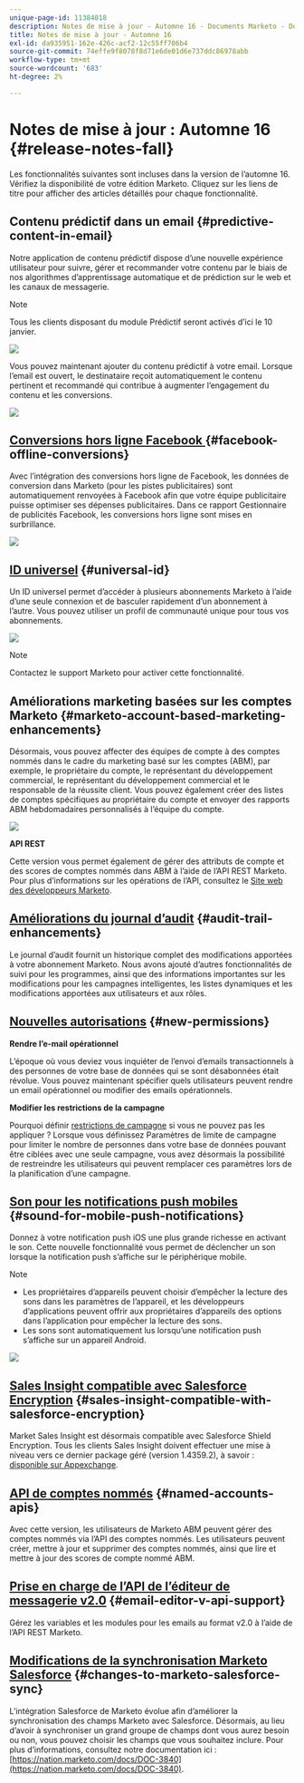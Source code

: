 ```yaml
---
unique-page-id: 11384018
description: Notes de mise à jour - Automne 16 - Documents Marketo - Documentation du produit
title: Notes de mise à jour - Automne 16
exl-id: da935951-162e-426c-acf2-12c55ff706b4
source-git-commit: 74effe9f8078f8d71e6de01d6e737ddc86978abb
workflow-type: tm+mt
source-wordcount: '683'
ht-degree: 2%

---
```


# Notes de mise à jour : Automne 16 {#release-notes-fall}

Les fonctionnalités suivantes sont incluses dans la version de l’automne 16. Vérifiez la disponibilité de votre édition Marketo. Cliquez sur les liens de titre pour afficher des articles détaillés pour chaque fonctionnalité.

## Contenu prédictif dans un email {#predictive-content-in-email}

Notre application de contenu prédictif dispose d’une nouvelle expérience utilisateur pour suivre, gérer et recommander votre contenu par le biais de nos algorithmes d’apprentissage automatique et de prédiction sur le web et les canaux de messagerie.

>[!NOTE]
>
>Tous les clients disposant du module Prédictif seront activés d’ici le 10 janvier.

![](assets/shafe.png)

Vous pouvez maintenant ajouter du contenu prédictif à votre email. Lorsque l’email est ouvert, le destinataire reçoit automatiquement le contenu pertinent et recommandé qui contribue à augmenter l’engagement du contenu et les conversions.

![](assets/predictive.png)

## [Conversions hors ligne Facebook ](/help/marketo/product-docs/demand-generation/facebook/understanding-facebook-offline-conversions.md) {#facebook-offline-conversions}

Avec l’intégration des conversions hors ligne de Facebook, les données de conversion dans Marketo (pour les pistes publicitaires) sont automatiquement renvoyées à Facebook afin que votre équipe publicitaire puisse optimiser ses dépenses publicitaires. Dans ce rapport Gestionnaire de publicités Facebook, les conversions hors ligne sont mises en surbrillance.

![](assets/facebook.png)

## [ID universel](/help/marketo/product-docs/administration/settings/using-a-universal-id-for-subscription-login.md) {#universal-id}

Un ID universel permet d’accéder à plusieurs abonnements Marketo à l’aide d’une seule connexion et de basculer rapidement d’un abonnement à l’autre. Vous pouvez utiliser un profil de communauté unique pour tous vos abonnements.

![](assets/image2016-11-3-15-3a10-3a16.png)

>[!NOTE]
>
>Contactez le support Marketo pour activer cette fonctionnalité.

## Améliorations marketing basées sur les comptes Marketo {#marketo-account-based-marketing-enhancements}

Désormais, vous pouvez affecter des équipes de compte à des comptes nommés dans le cadre du marketing basé sur les comptes (ABM), par exemple, le propriétaire du compte, le représentant du développement commercial, le représentant du développement commercial et le responsable de la réussite client. Vous pouvez également créer des listes de comptes spécifiques au propriétaire du compte et envoyer des rapports ABM hebdomadaires personnalisés à l’équipe du compte.

![](assets/account-team-11-15-16.png)

**API REST**

Cette version vous permet également de gérer des attributs de compte et des scores de comptes nommés dans ABM à l’aide de l’API REST Marketo. Pour plus d’informations sur les opérations de l’API, consultez le [Site web des développeurs Marketo](https://developers.marketo.com/rest-api/lead-database/named-accounts).

## [Améliorations du journal d’audit](/help/marketo/product-docs/administration/audit-trail/change-details-in-audit-trail.md) {#audit-trail-enhancements}

Le journal d’audit fournit un historique complet des modifications apportées à votre abonnement Marketo. Nous avons ajouté d’autres fonctionnalités de suivi pour les programmes, ainsi que des informations importantes sur les modifications pour les campagnes intelligentes, les listes dynamiques et les modifications apportées aux utilisateurs et aux rôles.

## [Nouvelles autorisations](/help/marketo/product-docs/administration/users-and-roles/managing-user-roles-and-permissions/descriptions-of-role-permissions.md) {#new-permissions}

**Rendre l’e-mail opérationnel**

L’époque où vous deviez vous inquiéter de l’envoi d’emails transactionnels à des personnes de votre base de données qui se sont désabonnées était révolue. Vous pouvez maintenant spécifier quels utilisateurs peuvent rendre un email opérationnel ou modifier des emails opérationnels.

**Modifier les restrictions de la campagne**

Pourquoi définir [restrictions de campagne](/help/marketo/product-docs/administration/email-setup/enable-person-restrictions-for-smart-campaigns.md) si vous ne pouvez pas les appliquer ? Lorsque vous définissez Paramètres de limite de campagne pour limiter le nombre de personnes dans votre base de données pouvant être ciblées avec une seule campagne, vous avez désormais la possibilité de restreindre les utilisateurs qui peuvent remplacer ces paramètres lors de la planification d’une campagne.

## [Son pour les notifications push mobiles](/help/marketo/product-docs/mobile-marketing/push-notifications/configure-mobile-push-notification.md) {#sound-for-mobile-push-notifications}

Donnez à votre notification push iOS une plus grande richesse en activant le son. Cette nouvelle fonctionnalité vous permet de déclencher un son lorsque la notification push s’affiche sur le périphérique mobile.

>[!NOTE]
>
>* Les propriétaires d’appareils peuvent choisir d’empêcher la lecture des sons dans les paramètres de l’appareil, et les développeurs d’applications peuvent offrir aux propriétaires d’appareils des options dans l’application pour empêcher la lecture des sons.
>* Les sons sont automatiquement lus lorsqu’une notification push s’affiche sur un appareil Android.


![](assets/sound-for-push-notifications.png)

## [Sales Insight compatible avec Salesforce Encryption](/help/marketo/product-docs/marketo-sales-insight/msi-for-salesforce/installation/install-marketo-sales-insight-package-in-salesforce-appexchange.md) {#sales-insight-compatible-with-salesforce-encryption}

Market Sales Insight est désormais compatible avec Salesforce Shield Encryption. Tous les clients Sales Insight doivent effectuer une mise à niveau vers ce dernier package géré (version 1.4359.2), à savoir : [disponible sur Appexchange](https://appexchange.salesforce.com/listingDetail?listingId=a0N30000001SVZmEAO).

## [API de comptes nommés](https://developers.marketo.com/rest-api/lead-database/named-accounts/) {#named-accounts-apis}

Avec cette version, les utilisateurs de Marketo ABM peuvent gérer des comptes nommés via l’API des comptes nommés. Les utilisateurs peuvent créer, mettre à jour et supprimer des comptes nommés, ainsi que lire et mettre à jour des scores de compte nommé ABM.

## [Prise en charge de l’API de l’éditeur de messagerie v2.0](https://developers.marketo.com/rest-api/assets/emails/) {#email-editor-v-api-support}

Gérez les variables et les modules pour les emails au format v2.0 à l’aide de l’API REST Marketo.

## [Modifications de la synchronisation Marketo Salesforce](https://nation.marketo.com/docs/DOC-3840) {#changes-to-marketo-salesforce-sync}

L’intégration Salesforce de Marketo évolue afin d’améliorer la synchronisation des champs Marketo avec Salesforce. Désormais, au lieu d’avoir à synchroniser un grand groupe de champs dont vous aurez besoin ou non, vous pouvez choisir les champs que vous souhaitez inclure. Pour plus d’informations, consultez notre documentation ici : [https://nation.marketo.com/docs/DOC-3840](https://nation.marketo.com/docs/DOC-3840).
